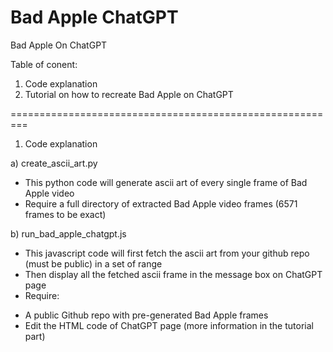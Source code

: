 # Bad Apple ChatGPT
Bad Apple On ChatGPT

Table of conent:

1) Code explanation
2) Tutorial on how to recreate Bad Apple on ChatGPT

=========================================================

1) Code explanation

a) create_ascii_art.py

- This python code will generate ascii art of every single frame of Bad Apple video 
- Require a full directory of extracted Bad Apple video frames (6571 frames to be exact)

b) run_bad_apple_chatgpt.js

- This javascript code will first fetch the ascii art from your github repo (must be public) in a set of range
- Then display all the fetched ascii frame in the message box on ChatGPT page
- Require:
+ A public Github repo with pre-generated Bad Apple frames
+ Edit the HTML code of ChatGPT page (more information in the tutorial part)

